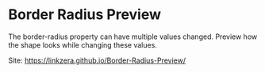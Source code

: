 # Border Radius Preview

The border-radius property can have multiple values changed. Preview how the shape looks while changing these values.

Site: https://linkzera.github.io/Border-Radius-Preview/
